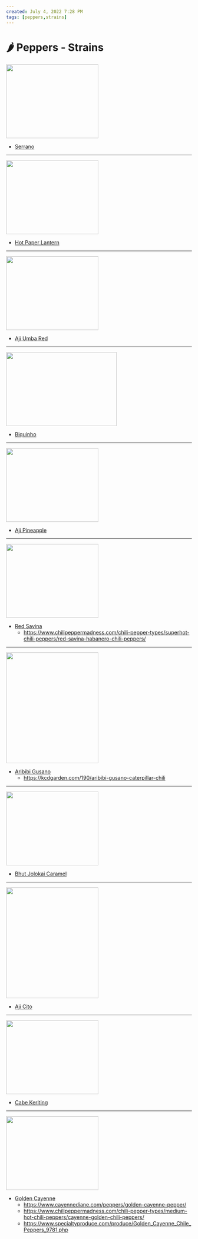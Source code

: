 ```yaml
---
created: July 4, 2022 7:28 PM
tags: [peppers,strains]
---
```


# 🌶 Peppers - Strains


<img src="https://whiteharvestseed.com/wp-content/uploads/2018/12/serranopepper-10.jpg" width="250" height="200"><br>
- [Serrano](https://www.chilipeppermadness.com/chili-pepper-types/medium-hot-chili-peppers/serrano-peppers/)

---
<img src="https://www.pepperscale.com/wp-content/uploads/2018/10/hot-paper-lantern-768x670.jpg.webp" width="250" height="200"><br>
- [Hot Paper Lantern](https://www.pepperscale.com/hot-paper-lantern/)

---
<img src="https://www.tomatofifou.fr/images/stories/virtuemart/product/aji_umba_red_piment_03%20septembre%202016-3-2.jpg" width="250" height="200"><br>
- [Aji Umba Red](https://chilipeppers1.blogspot.com/2017/12/aji-umba-red.html)

---
<img src="https://www.pepperscale.com/wp-content/uploads/2021/02/Biquinho-Pepper-1-1024x684.jpg.webp" width="300" height="200"><br>
- [Biquinho](https://www.pepperscale.com/biquinho-pepper/)

---
<img src="https://i2.wp.com/chilipeppermadness.com/wp-content/uploads/2018/03/2cf20e200ca2c770a044a65b100b0636.jpg" width="250" height="200"><br>
- [Aji Pineapple](https://www.chilipeppermadness.com/chili-pepper-types/medium-hot-chili-peppers/aji-pineapple-chili-pepper/)

---
<img src="https://fairdinkumseeds.com/wp-content/uploads/2018/06/Red-Savina-Habanero-Capsicum-Chinense-Seeds-786x786.jpg" width="250" height="200"><br>
- [Red Savina](https://redsavina.com/)
	- https://www.chilipeppermadness.com/chili-pepper-types/superhot-chili-peppers/red-savina-habanero-chili-peppers/

---
<img src="https://chilliguru.uk/chinense/images/aribibi_1.jpg" width="250" height="300"><br>
- [Aribibi Gusano](https://chilliguru.uk/chinense/aribibi.html)
	- https://kcdgarden.com/190/aribibi-gusano-caterpillar-chili

---
<img src="https://www.chillipikanterie.cz/img/uploads/hires/bhut_jolokia_caramel4.jpg" width="250" height="200"><br>
- [Bhut Jolokai Caramel](https://www.chili-shop24.com/growing-chillies/chili-seeds/spice-level-9-10/4516/bhut-jolokia-caramel-chili-seeds)

---
<img src="https://i2.wp.com/chilipeppermadness.com/wp-content/uploads/2018/07/Aji-Cito-Chili-Pepper1.jpg" width="250" height="300"><br>
- [Aji Cito](https://www.chilipeppermadness.com/chili-pepper-types/medium-hot-chili-peppers/aji-cito-chili-peppers/)

---
<img src="https://ecs7.tokopedia.net/img/cache/700/product-1/2020/4/3/28560717/28560717_a0d555eb-dfea-47c6-bb61-1b0821662385_800_800" width="250" height="200"><br>
- [Cabe Keriting](http://www.chileplanet.eu/schede/Cabe%20Keriting.html)

---
<img src="https://800hotsauce.com/wp-content/uploads/2022/01/Cayenne-Golden-Chili-Peppers-All-You-Need-To-Know-1.jpg" width="250" height="200"><br>
- [Golden Cayenne](https://800hotsauce.com/cayenne-golden-chili-peppers-all-you-need-to-know/)
	- https://www.cayennediane.com/peppers/golden-cayenne-pepper/
	- https://www.chilipeppermadness.com/chili-pepper-types/medium-hot-chili-peppers/cayenne-golden-chili-peppers/
	- https://www.specialtyproduce.com/produce/Golden_Cayenne_Chile_Peppers_9781.php
